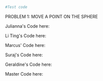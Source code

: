 ```python
#Test code
```

PROBLEM 1: MOVE A POINT ON THE SPHERE

Julianna's Code here:

Li Ting's Code here:

Marcus' Code here:

Suraj's Code here:

Geraldine's Code here:

Master Code here:
